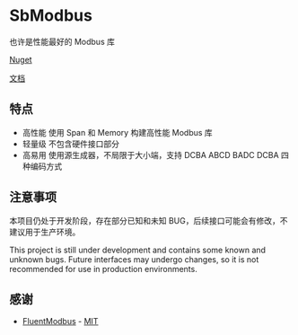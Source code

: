 # SbModbus

也许是性能最好的 Modbus 库

[Nuget](https://www.nuget.org/packages/SbModbus/)

[文档](https://www.u2sb.com/OpenSw/SbModbus/)

## 特点

- 高性能 使用 Span 和 Memory 构建高性能 Modbus 库
- 轻量级 不包含硬件接口部分
- 高易用 使用源生成器，不局限于大小端，支持 DCBA ABCD BADC DCBA 四种编码方式

## 注意事项

本项目仍处于开发阶段，存在部分已知和未知 BUG，后续接口可能会有修改，不建议用于生产环境。

This project is still under development and contains some known and unknown bugs. Future interfaces may undergo changes,
so it is not recommended for use in production environments.

## 感谢

- [FluentModbus](https://github.com/Apollo3zehn/FluentModbus) - [MIT](https://github.com/Apollo3zehn/FluentModbus/blob/dev/LICENSE.md)
